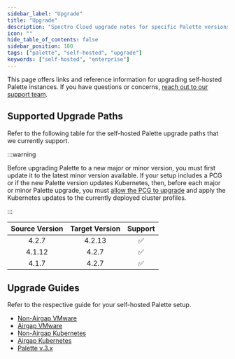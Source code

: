 ```yaml
---
sidebar_label: "Upgrade"
title: "Upgrade"
description: "Spectro Cloud upgrade notes for specific Palette versions."
icon: ""
hide_table_of_contents: false
sidebar_position: 100
tags: ["palette", "self-hosted", "upgrade"]
keywords: ["self-hosted", "enterprise"]
---
```


This page offers links and reference information for upgrading self-hosted Palette instances. If you have questions or
concerns, [reach out to our support team](http://support.spectrocloud.io/).

## Supported Upgrade Paths

Refer to the following table for the self-hosted Palette upgrade paths that we currently support.

:::warning

Before upgrading Palette to a new major or minor version, you must first update it to the latest minor version
available. If your setup includes a PCG or if the new Palette version updates Kubernetes, then, before each major or
minor Palette upgrade, you must [allow the PCG to upgrade](../../clusters/pcg/manage-pcg/pcg-upgrade.md) and apply the
Kubernetes updates to the currently deployed cluster profiles.

:::

| **Source Version** | **Target Version** |    **Support**     |
| :----------------: | :----------------: | :----------------: |
|       4.2.7        |       4.2.13       | :white_check_mark: |
|       4.1.12       |       4.2.7        | :white_check_mark: |
|       4.1.7        |       4.2.7        | :white_check_mark: |

## Upgrade Guides

Refer to the respective guide for your self-hosted Palette setup.

- [Non-Airgap VMware](upgrade-vmware/non-airgap.md)
- [Airgap VMware](upgrade-vmware/airgap.md)
- [Non-Airgap Kubernetes](upgrade-k8s/non-airgap.md)
- [Airgap Kubernetes](upgrade-k8s/airgap.md)
- [Palette v.3.x](palette-3-x.md)
